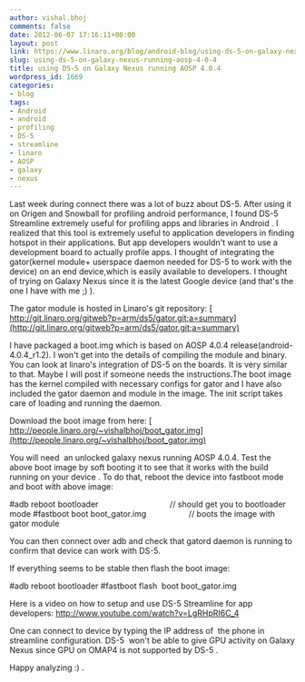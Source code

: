 ```yaml
---
author: vishal.bhoj
comments: false
date: 2012-06-07 17:16:11+00:00
layout: post
link: https://www.linaro.org/blog/android-blog/using-ds-5-on-galaxy-nexus-running-aosp-4-0-4/
slug: using-ds-5-on-galaxy-nexus-running-aosp-4-0-4
title: using DS-5 on Galaxy Nexus running AOSP 4.0.4
wordpress_id: 1669
categories:
- blog
tags:
- Android
- android
- profiling
- DS-5
- streamline
- linaro
- AOSP
- galaxy
- nexus
---
```


Last week during connect there was a lot of buzz about DS-5. After using it on Origen and Snowball for profiling android performance, I found DS-5 Streamline extremely useful for profiling apps and libraries in Android . I realized that this tool is extremely useful to application developers in finding hotspot in their applications. But app developers wouldn't want to use a development board to actually profile apps. I thought of integrating the gator(kernel module+ userspace daemon needed for DS-5 to work with the device) on an end device,which is easily available to developers. I thought of trying on Galaxy Nexus since it is the latest Google device (and that's the one I have with me ;) ).

The gator module is hosted in Linaro's git repository:
[ http://git.linaro.org/gitweb?p=arm/ds5/gator.git;a=summary](http://git.linaro.org/gitweb?p=arm/ds5/gator.git;a=summary)

I have packaged a boot.img which is based on AOSP 4.0.4 release(android-4.0.4_r1.2). I won't get into the details of compiling the module and binary.  You can look at linaro's integration of DS-5 on the boards. It is very similar to that. Maybe I will post if someone needs the instructions.The boot image has the kernel compiled with necessary configs for gator and I have also included the gator daemon and module in the image. The init script takes care of loading and running the daemon.

Download the boot image from here:
[ http://people.linaro.org/~vishalbhoj/boot_gator.img](http://people.linaro.org/~vishalbhoj/boot_gator.img)

You will need  an unlocked galaxy nexus running AOSP 4.0.4.
Test the above boot image by soft booting it to see that it works with the build running on your device . To do that, reboot the device into fastboot mode and boot with above image:

#adb reboot bootloader                                    // should get you to bootloader mode
#fastboot boot boot_gator.img                     // boots the image with gator module

You can then connect over adb and check that gatord daemon is running to confirm that device can work with DS-5.

If everything seems to be stable then flash the boot image:

#adb reboot bootloader
#fastboot flash  boot boot_gator.img

Here is a video on how to setup and use DS-5 Streamline for app developers:
http://www.youtube.com/watch?v=LgRHpRI6C_4

One can connect to device by typing the IP address of  the phone in streamline configuration. DS-5  won't be able to give GPU activity on Galaxy Nexus since GPU on OMAP4 is not supported by DS-5 .

Happy analyzing :) .
